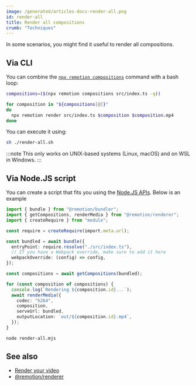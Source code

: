 ```yaml
---
image: /generated/articles-docs-render-all.png
id: render-all
title: Render all compositions
crumb: "Techniques"
---
```


In some scenarios, you might find it useful to render all compositions.

## Via CLI

You can combine the [`npx remotion compositions`](/docs/cli/compositions) command with a bash loop:

```sh title="render-all.sh"
compositions=($(npx remotion compositions src/index.ts -q))

for composition in "${compositions[@]}"
do
  npx remotion render src/index.ts $composition $composition.mp4
done
```

You can execute it using:

```sh
sh ./render-all.sh
```

:::note
This only works on UNIX-based systems (Linux, macOS) and on WSL in Windows.
:::

## Via Node.JS script

You can create a script that fits you using the [Node.JS APIs](/docs/renderer). Below is an example

```ts twoslash title="render-all.mjs"
import { bundle } from "@remotion/bundler";
import { getCompositions, renderMedia } from "@remotion/renderer";
import { createRequire } from "module";

const require = createRequire(import.meta.url);

const bundled = await bundle({
  entryPoint: require.resolve("./src/index.ts"),
  // If you have a Webpack override, make sure to add it here
  webpackOverride: (config) => config,
});

const compositions = await getCompositions(bundled);

for (const composition of compositions) {
  console.log(`Rendering ${composition.id}...`);
  await renderMedia({
    codec: "h264",
    composition,
    serveUrl: bundled,
    outputLocation: `out/${composition.id}.mp4`,
  });
}
```

```bash title="Execute"
node render-all.mjs
```

## See also

- [Render your video](/docs/render)
- [@remotion/renderer](/docs/renderer)

